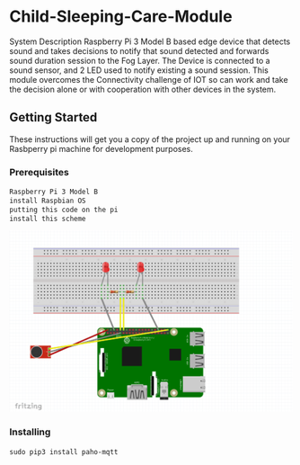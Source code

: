 # Child-Sleeping-Care-Module

System Description
Raspberry Pi 3 Model B based edge device that detects sound and takes decisions to notify that sound detected
and forwards sound duration session to the Fog Layer.
The Device is connected to a sound sensor, and 2 LED used to notify existing a sound session.
This module overcomes the Connectivity challenge of IOT so can work and take the decision alone or with cooperation with other devices in the system.

## Getting Started

These instructions will get you a copy of the project up and running on your Rasbperry pi machine for development purposes.

### Prerequisites

```
Raspberry Pi 3 Model B
install Raspbian OS
putting this code on the pi
install this scheme
```

![System Diagram](images/systemDiagram.png)

### Installing

```
sudo pip3 install paho-mqtt
```

